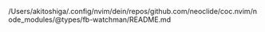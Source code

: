 /Users/akitoshiga/.config/nvim/dein/repos/github.com/neoclide/coc.nvim/node_modules/@types/fb-watchman/README.md